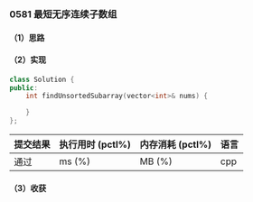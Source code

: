 ### 0581 最短无序连续子数组

#### （1）思路

#### （2）实现

```cpp
class Solution {
public:
    int findUnsortedSubarray(vector<int>& nums) {

    }
};
```

| 提交结果 | 执行用时 (pctl%) | 内存消耗 (pctl%) | 语言 |
|:---------|:-----------------|:-----------------|:-----|
| 通过     |  ms (%)   |  MB (%)  | cpp  |

#### （3）收获
